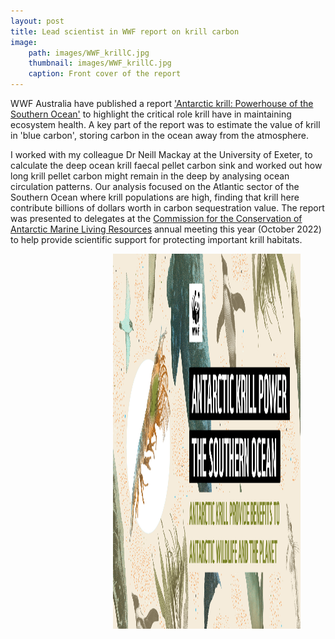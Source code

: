 ```yaml
---
layout: post
title: Lead scientist in WWF report on krill carbon
image: 
    path: images/WWF_krillC.jpg
    thumbnail: images/WWF_krillC.jpg
    caption: Front cover of the report
---
```


WWF Australia have published a report ['Antarctic krill: Powerhouse of the Southern Ocean'](https://www.wwf.org.au/news/news/2022/wwf-antarctic-krill-provide-carbon-storage-services-worth-us-15-2-billion) to highlight the critical role krill have in maintaining ecosystem health. A key part of the report was to estimate the value of krill in 'blue carbon', storing carbon in the ocean away from the atmosphere. 

I worked with my colleague Dr Neill Mackay at the University of Exeter, to calculate the deep ocean krill faecal pellet carbon sink and worked out how long krill pellet carbon might remain in the deep by analysing ocean circulation patterns. Our analysis focused on the Atlantic sector of the Southern Ocean where krill populations are high, finding that krill here contribute billions of dollars worth in carbon sequestration value. The report was presented to delegates at the [Commission for the Conservation of Antarctic Marine Living Resources](https://www.ccamlr.org/en/organisation/home-page) annual meeting this year (October 2022) to help provide scientific support for protecting important krill habitats.


<figure>
<img src="/Images/WWF_krillC.jpg" style="float: right;" width = "300" height = "600" alt="" >
</figure>
